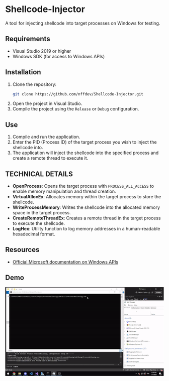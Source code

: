 # Shellcode-Injector
A tool for injecting shellcode into target processes on Windows for testing.

## Requirements
- Visual Studio 2019 or higher
- Windows SDK (for access to Windows APIs)

## Installation
1. Clone the repository:
   ```bash
   git clone https://github.com/nffdev/Shellcode-Injector.git
   ```
2. Open the project in Visual Studio.
3. Compile the project using the `Release` or `Debug` configuration.

## Use 

1. Compile and run the application.
2. Enter the PID (Process ID) of the target process you wish to inject the shellcode into.
3. The application will inject the shellcode into the specified process and create a remote thread to execute it.

## TECHNICAL DETAILS

- **OpenProcess**: Opens the target process with `PROCESS_ALL_ACCESS` to enable memory manipulation and thread creation.
- **VirtualAllocEx**: Allocates memory within the target process to store the shellcode.
- **WriteProcessMemory**: Writes the shellcode into the allocated memory space in the target process.
- **CreateRemoteThreadEx**: Creates a remote thread in the target process to execute the shellcode.
- **LogHex**: Utility function to log memory addresses in a human-readable hexadecimal format.

## Resources

- [Official Microsoft documentation on Windows APIs](https://docs.microsoft.com/en-us/windows/win32/)

## Demo

![Demo](https://raw.githubusercontent.com/nffdev/Process-Hollowing/main/demo.gif)
